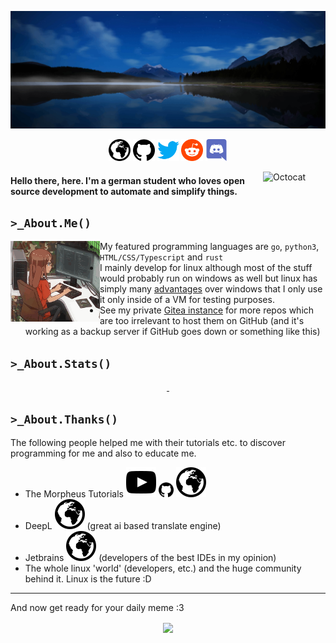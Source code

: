 [![](assets/logo-background_high.jpg)](#)

<p align="center">
    <a href="http://bytedream.org"><img src="assets/web.svg" alt="Website" width="35px"/></a>
    <a href="https://github.com/ByteDream"><img src="assets/github.svg" alt="Github" width="35px"/></a>
    <a href="https://twitter.com/bytedream_dev"><img src="assets/twitter.svg" alt="Twitter" width="35px"/></a>
    <a href="https://www.reddit.com/user/ByteDream"><img src="assets/reddit.svg" alt="Reddit" width="35px"/></a>
    <a href="https://discordapp.com/users/650417934073593886"><img src="assets/discord.svg" alt="Discord" width="35px"/></a>
</p>

<img align="right" src="https://user-images.githubusercontent.com/5713670/87202985-820dcb80-c2b6-11ea-9f56-7ec461c497c3.gif" alt="Octocat" width="100">

#### Hello there, <ByteDream/> here. I'm a german student who loves open source development to automate and simplify things.

## `>_About.Me()`

<img align="left" src="assets/anime_programming.gif" alt="" width="143px">

- My featured programming languages are `go`, `python3`, `HTML/CSS/Typescript` and `rust`
- I mainly develop for linux although most of the stuff would probably run on windows as well but linux has simply many [advantages](https://www.reddit.com/r/linuxmemes/comments/j97tjs/windows_needs_to_update_microhaft_edge_and/) over windows that I only use it only inside of a VM for testing purposes.
- See my private [Gitea instance](https://bytedream.org/gitea/explore/repos) for more repos which are too irrelevant to host them on GitHub (and it's working as a backup server if GitHub goes down or something like this)

## `>_About.Stats()`

<p align="center">
    <a href="https://github.com/ByteDream" style="width: 100%">
        <img src="https://github-readme-stats.vercel.app/api?username=ByteDream&show_icons=true&theme=radical" alt="" height="160px"/>
        <img src="https://github-readme-stats.vercel.app/api/top-langs/?username=ByteDream&layout=compact&theme=radical&langs_count=6" alt="" height="160px"/>
    </a>
</p>

## `>_About.Thanks()`

The following people helped me with their tutorials etc. to discover programming for me and also to educate me.

<ul>
    <li>
        The Morpheus Tutorials
        <a href="https://www.youtube.com/user/TheMorpheus407"><img src="assets/youtube.svg" alt="Youtube"/></a>
        <a href="https://github.com/TheMorpheus407"><img src="assets/github.svg" alt="GitHub" width="24"/></a>
        <a href="https://the-morpheus.de/"><img src="assets/web.svg" alt="Website"/></a>
    </li>
    <li>
        DeepL
        <a href="https://www.deepl.com"><img src="assets/web.svg" alt="Website"/></a>
        (great ai based translate engine)
    </li>
    <li>
        Jetbrains
        <a href="https://www.jetbrains.com/"><img src="assets/web.svg" alt="Website"/></a>
        (developers of the best IDEs in my opinion)
    </li>
    <li>The whole linux 'world' (developers, etc.) and the huge community behind it. Linux is the future :D</li>
</ul>

---

And now get ready for your daily meme :3

<p align="center">
  <a href="https://bytedream.org/api/media/meme?type=daily"><img align="center" src="http://bytedream.org/api/media/meme?type=daily"></img></a>
</p>

